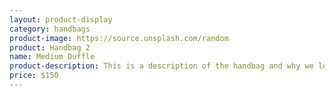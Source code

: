 ```yaml
---
layout: product-display
category: handbags
product-image: https://source.unsplash.com/random
product: Handbag 2
name: Medium Duffle
product-description: This is a description of the handbag and why we love it.
price: $150
---
```

